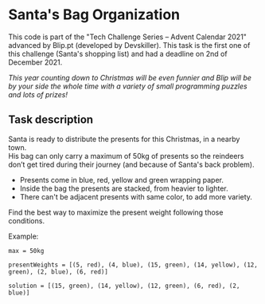 # Santa's Bag Organization
This code is part of the "Tech Challenge Series – Advent Calendar 2021" advanced by Blip.pt (developed by Devskiller). This task is the first one of this challenge (Santa's shopping list) and had a deadline on 2nd of December 2021.

*This year counting down to Christmas will be even funnier and Blip will be by your side the whole time with a variety of small programming puzzles and lots of prizes!*

## Task description

Santa is ready to distribute the presents for this Christmas, in a nearby town.  
His bag can only carry a maximum of 50kg of presents so the reindeers don’t get tired during their journey (and because of Santa's back problem).  
- Presents come in blue, red, yellow and green wrapping paper.  
- Inside the bag the presents are stacked, from heavier to lighter.  
- There can't be adjacent presents with same color, to add more variety.  

Find the best way to maximize the present weight following those conditions.  

Example:  
```
max = 50kg

presentWeights = [(5, red), (4, blue), (15, green), (14, yellow), (12, green), (2, blue), (6, red)]

solution = [(15, green), (14, yellow), (12, green), (6, red), (2, blue)]
```
